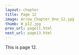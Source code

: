 ```yaml
---
layout: chapter
title: Page 12
image: Arrow_Chapter_One_12.jpg
thumb: W_p12.jpg
prev_url: page11.html
next_url: page13.html
---
```


This is page 12.
